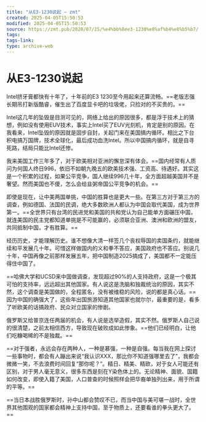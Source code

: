 ```yaml
---
title: "从E3-1230说起 – zmt"
created: 2025-04-05T15:50:53
modified: 2025-04-05T15:50:53
source: https://zmt.pub/2020/07/25/%e4%bb%8ee3-1230%e8%af%b4%e8%b5%b7/
tags:
tags-link:
type: archive-web
---
```



# 从E3-1230说起

Intel挤牙膏都快有十年了，十年前的E3 1230至今用起来还算流畅。==老版志强长期吊打新版酷睿，催生出了百度显卡吧的垃圾佬，只捡对的不买贵的。==

Intel这几年的坠毁是目测可见的，网络上给出的原因很多，都是浮于技术上的猜想，例如没有使用EUV技术，事实上Intel买了EUV光刻机，肯定是别的原因。在我看来，Intel坠毁的原因就是固步自封，关起门来在美国搞内循环。相比之下台积电搞万国牌，技术全球化，最后成功血洗Intel。所以中国搞内循环，就是自寻死路，结局只能比Intel还惨。

我来美国工作三年多了，对于欧美相对亚洲的懈怠深有体会。==国内经常有人质问为何国人终日996，依旧不如朝九晚五的欧美技术强、工资高、待遇好。其实这是一个积累的过程，如果公平竞争，国人继续996几十年，全方面超越美国并不是奢望。然而美国也不傻，怎么会给韭粥帝国公平竞争的机会。==

即使是现在，让中美两国单挑，中国的胜算也是更大一些。在第三方对于第三方的调查，例如德国、法国的民调，绝大多数欧洲人都认为中国会取代美国，成为世界第一。==全世界只有台湾的民进党和美国的共和党认为自己能单方面碾压中国，就连美国的民主党都知道单挑是不可能赢的，必须联合亚洲、澳洲和欧洲的盟友，共同抵制中国，才有胜算。==

经历历史，才能理解历史。谁不想像大清一样签几个丧权辱国的卖国条约，就能继续和平发展几十年。可惜这样做国内的义和拳不答应，美国政府也不答应。别说几十年，中国再像之前那样发展五年，把中国制造2025搞成了，美国都不一定能压得住中国了。

==哈佛大学和UCSD来中国做调查，发现超过90%的人支持政府，这是一个极其可怕的支持率，远远超出其他国家。有人说这是洗脑和独裁统治的原因，其实不然，这个调查是美国做的，全程匿名，没有被维稳的风险，说的都是真心话。==因为中国的确强大了，这些年出国旅游知道其他国家也就尔尔，最重要的是，看多了听欧美的话搞政府、民众对立国家的惨剧。

俄罗斯又给普京连任两届的机会，有人说是选举造假，其实不然。俄罗斯人自己说的很清楚，之前太相信西方，导致现在破败成如此惨象。==他们已经明白，让他们吃糠喝稀的不是独裁。==

==对于强者，永远会存在两种人，一种是慕强，一种是自强。每当我在网上探讨一些事物时，都会有人蹦出来说“我认识XXX，那比你不知道强哪里去了”，我都会微微一笑，不去浪费时间回复“那你呢？”。精日、精美、精欧，对于女人可能还有区别，对于男人毫无意义，很多东西是刻在Y染色体上的。无论精神、面貌、国籍如何改变，即使入籍了美国，人口普查的时候照样会把华裔单独列出来，用于所谓的平等。==

==当日本战胜俄罗斯时，孙中山都会赞叹不已，而当中国与美可堪一战时，全世界其他围观的国家都会精神上支持中国，至于物质上，还要看谁的拳头更大了。==
